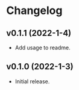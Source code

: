<!-- @format -->

# Changelog

## v0.1.1 (2022-1-4)

- Add usage to readme.

## v0.1.0 (2022-1-3)

- Initial release.
